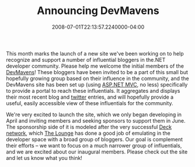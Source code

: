 ﻿---
title: Announcing DevMavens
date: "2008-07-01T22:13:57.2240000-04:00"
description: This month marks the launch of a new site we've been working on to help recognize and support a number of influential bloggers in the.NET developer community.
featuredImage: /img/default-post-image.jpg
---

This month marks the launch of a new site we've been working on to help recognize and support a number of influential bloggers in the.NET developer community. Please help me welcome the initial members of the [DevMavens](http://devmavens.com/)! These bloggers have been invited to be a part of this small but hopefully growing group based on their influence in the community, and the DevMavens site has been set up (using [ASP.NET MVC](http://www.asp.net/mvc), no less) specifically to provide a portal to reach these influentials. It aggregates and displays their most recent blog and [twitter](http://twitter.com/) entries, and will hopefully provide a useful, easily accessible view of these influentials for the community.

We're very excited to launch the site, which we only began developing in April and inviting members and seeking sponsors to support them in June. The sponsorship side of it is modeled after the very successful [Deck network](http://decknetwork.net/), which [The Lounge](http://theloungenet.com/) has done a good job of emulating in the developer space with a broad group of bloggers. Our goal is complement their efforts – we want to focus on a much narrower group of influentials, and we are excited about our inaugural members. Please check out the site and let us know what you think!

